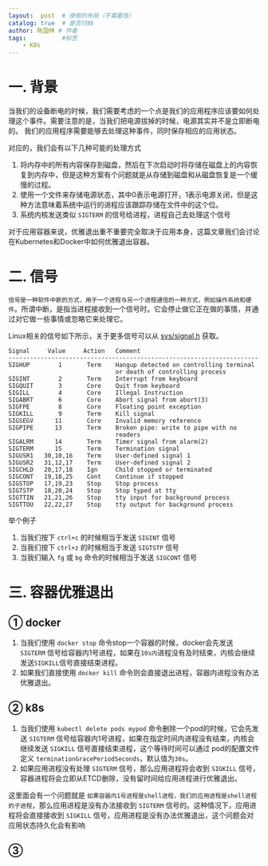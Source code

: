 ```yaml
---
layout:  post  # 使用的布局（不需要改）
catalog: true  # 是否归档
author: 陈国林 # 作者
tags:          #标签
    - K8s
---
```


# 一. 背景
当我们的设备断电的时候，我们需要考虑的一个点是我们的应用程序应该要如何处理这个事件。需要注意的是，当我们把电源拔掉的时候，电源其实并不是立即断电的。
我们的应用程序需要能够去处理这种事件，同时保存相应的应用状态。

对应的，我们会有以下几种可能的处理方式

1. 将内存中的所有内容保存到磁盘，然后在下次启动时将存储在磁盘上的内容恢复到内存中，但是这种方案有个问题就是从存储到磁盘和从磁盘恢复是一个缓慢的过程。
2. 使用一个文件来存储电源状态，其中0表示电源打开，1表示电源关闭，但是这种方法意味着系统中运行的进程应该跟踪存储在文件中的这个位。
3. 系统内核发送类似 `SIGTERM` 的信号给进程，进程自己去处理这个信号

对于应用容器来说，优雅退出重不重要完全取决于应用本身，这篇文章我们会讨论在Kubernetes和Docker中如何优雅退出容器。

# 二. 信号
`信号是一种软件中断的方式，用于一个进程与另一个进程通信的一种方式，例如操作系统和硬件`。所谓中断，是指当进程接收到一个信号时。它会停止做它正在做的事情，并通过对它做一些事情或忽略它来处理它。

Linux相关的信号如下所示，关于更多信号可以从 [sys/signal.h](https://unix.superglobalmegacorp.com/Net2/newsrc/sys/signal.h.html) 获取。

```
Signal     Value     Action   Comment
----------------------------------------------------------------------
SIGHUP        1       Term    Hangup detected on controlling terminal
                              or death of controlling process
SIGINT        2       Term    Interrupt from keyboard
SIGQUIT       3       Core    Quit from keyboard
SIGILL        4       Core    Illegal Instruction
SIGABRT       6       Core    Abort signal from abort(3)
SIGFPE        8       Core    Floating point exception
SIGKILL       9       Term    Kill signal
SIGSEGV      11       Core    Invalid memory reference
SIGPIPE      13       Term    Broken pipe: write to pipe with no
                              readers
SIGALRM      14       Term    Timer signal from alarm(2)
SIGTERM      15       Term    Termination signal
SIGUSR1   30,10,16    Term    User-defined signal 1
SIGUSR2   31,12,17    Term    User-defined signal 2
SIGCHLD   20,17,18    Ign     Child stopped or terminated
SIGCONT   19,18,25    Cont    Continue if stopped
SIGSTOP   17,19,23    Stop    Stop process
SIGTSTP   18,20,24    Stop    Stop typed at tty
SIGTTIN   21,21,26    Stop    tty input for background process
SIGTTOU   22,22,27    Stop    tty output for background process
```

举个例子

1. 当我们按下 `ctrl+c` 的时候相当于发送 `SIGINT` 信号
2. 当我们按下 `ctrl+z` 的时候相当于发送 `SIGTSTP` 信号
3. 当我们输入 `fg` 或 `bg` 命令的时候相当于发送 `SIGCONT` 信号

# 三. 容器优雅退出
## ① docker
1. 当我们使用 `docker stop` 命令stop一个容器的时候，docker会先发送 `SIGTERM` 信号给容器内1号进程，如果在`10s内`进程没有及时结束，内核会继续发送`SIGKILL`信号直接结束进程。
2. 如果我们直接使用 `docker kill` 命令则会直接退出进程，容器内进程没有办法优雅退出。

## ② k8s
1. 当我们使用 `kubectl delete pods mypod` 命令删除一个pod的时候，它会先发送 `SIGTERM` 信号给容器内1号进程，如果在指定时间内进程没有结束，内核会继续发送 `SIGKILL` 信号直接结束进程，这个等待时间可以通过 pod的配置文件定义 `terminationGracePeriodSeconds`，默认值为`30s`。
2. 如果应用进程没有处理 `SIGTERM` 信号，那么应用进程将会收到 `SIGKILL` 信号，容器进程将会立即从ETCD删除，没有留时间给应用进程进行优雅退出。

这里面会有一个问题就是 `如果容器内1号进程是shell进程，我们的应用进程是shell进程的子进程`，那么应用进程是没有办法接收到 `SIGTERM` 信号的。这种情况下，应用进程将会直接接收到 `SIGKILL` 信号，应用进程是没有办法优雅退出，这个问题会对应用状态持久化会有影响

## ③ 



